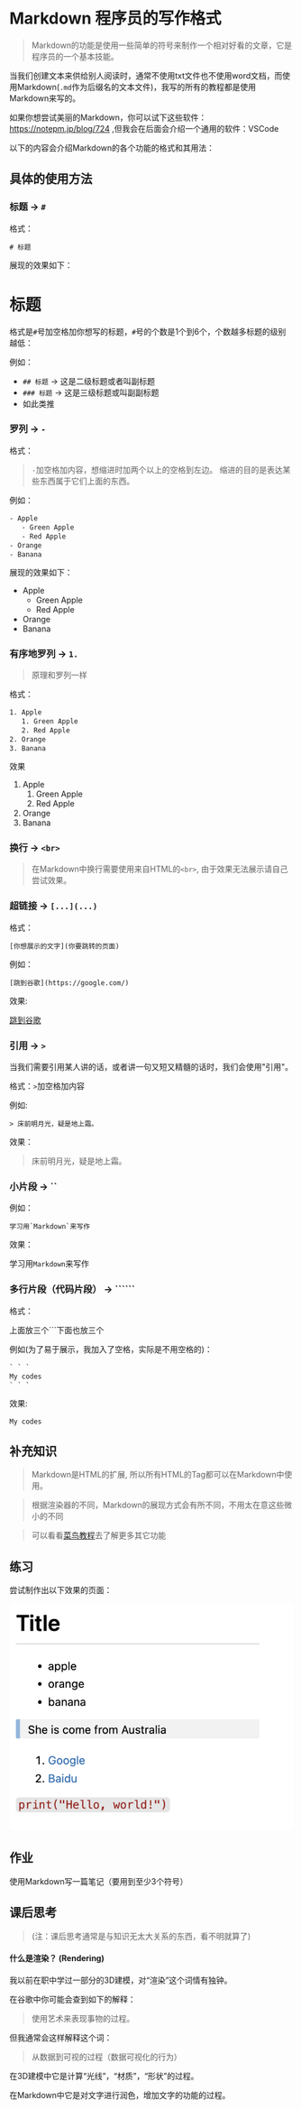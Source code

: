 
# Markdown 程序员的写作格式

> Markdown的功能是使用一些简单的符号来制作一个相对好看的文章，它是程序员的一个基本技能。

当我们创建文本来供给别人阅读时，通常不使用txt文件也不使用word文档，而使用Markdown(`.md`作为后缀名的文本文件)，我写的所有的教程都是使用Markdown来写的。

如果你想尝试美丽的Markdown，你可以试下这些软件：https://notepm.jp/blog/724 ,但我会在后面会介绍一个通用的软件：VSCode

以下的内容会介绍Markdown的各个功能的格式和其用法：

## 具体的使用方法

### 标题 -> `#`

格式：

`# 标题`

展现的效果如下：

# 标题


格式是`#`号加空格加你想写的标题，`#`号的个数是1个到6个，个数越多标题的级别越低：

例如：

- `## 标题` -> 这是二级标题或者叫副标题
- `### 标题` -> 这是三级标题或叫副副标题
- 如此类推

### 罗列 -> `-`

格式：

> `-`加空格加内容，想缩进时加两个以上的空格到左边。
> 缩进的目的是表达某些东西属于它们上面的东西。

例如：

```
- Apple
   - Green Apple
   - Red Apple
- Orange
- Banana
```

展现的效果如下：

- Apple
   - Green Apple
   - Red Apple
- Orange
- Banana

### 有序地罗列 -> `1.`

> 原理和罗列一样

格式：

```
1. Apple
   1. Green Apple
   2. Red Apple
2. Orange
3. Banana
```

效果

1. Apple
   1. Green Apple
   2. Red Apple
2. Orange
3. Banana

### 换行 -> `<br>`

> 在Markdown中换行需要使用来自HTML的`<br>`, 由于效果无法展示请自己尝试效果。

### 超链接 -> `[...](...)`

格式：

```
[你想展示的文字](你要跳转的页面)
```

例如：

```
[跳到谷歌](https://google.com/)
```

效果:

[跳到谷歌](https://google.com/)

### 引用 -> `>`

当我们需要引用某人讲的话，或者讲一句又短又精髓的话时，我们会使用"引用"。

格式：`>`加空格加内容

例如:

```
> 床前明月光，疑是地上霜。
```

效果：

> 床前明月光，疑是地上霜。

### 小片段 -> ``

例如：

```
学习用`Markdown`来写作
```

效果：

学习用`Markdown`来写作

### 多行片段（代码片段） -> ``````

格式：

上面放三个```下面也放三个

例如(为了易于展示，我加入了空格，实际是不用空格的)：

```
` ` `
My codes
` ` `
```

效果:

```
My codes
```

## 补充知识

> Markdown是HTML的扩展, 所以所有HTML的Tag都可以在Markdown中使用。

> 根据渲染器的不同，Markdown的展现方式会有所不同，不用太在意这些微小的不同

> 可以看看[菜鸟教程](https://www.runoob.com/markdown/md-title.html)去了解更多其它功能



## 练习

尝试制作出以下效果的页面：

![](/images/markdown_training.png)

## 作业

使用Markdown写一篇笔记（要用到至少3个符号）


## 课后思考

> (注：课后思考通常是与知识无太大关系的东西，看不明就算了)

#### 什么是渲染？ (Rendering)

我以前在职中学过一部分的3D建模，对“渲染”这个词情有独钟。

在谷歌中你可能会查到如下的解释：

> 使用艺术来表现事物的过程。

但我通常会这样解释这个词：

> 从数据到可视的过程（数据可视化的行为）

在3D建模中它是计算“光线”，“材质”，“形状”的过程。

在Markdown中它是对文字进行润色，增加文字的功能的过程。